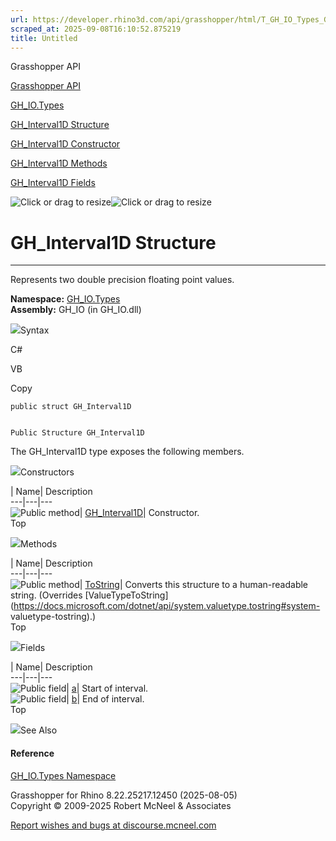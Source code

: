 ```yaml
---
url: https://developer.rhino3d.com/api/grasshopper/html/T_GH_IO_Types_GH_Interval1D.htm
scraped_at: 2025-09-08T16:10:52.875219
title: Untitled
---
```


Grasshopper API

[Grasshopper API](../html/723c01da-9986-4db2-8f53-6f3a7494df75.htm
"Grasshopper API")

[GH_IO.Types](../html/N_GH_IO_Types.htm "GH_IO.Types")

[GH_Interval1D Structure](../html/T_GH_IO_Types_GH_Interval1D.htm
"GH_Interval1D Structure")

[GH_Interval1D Constructor ](../html/M_GH_IO_Types_GH_Interval1D__ctor.htm
"GH_Interval1D Constructor ")

[GH_Interval1D Methods](../html/Methods_T_GH_IO_Types_GH_Interval1D.htm
"GH_Interval1D Methods")

[GH_Interval1D Fields](../html/Fields_T_GH_IO_Types_GH_Interval1D.htm
"GH_Interval1D Fields")

![Click or drag to resize](../icons/TocOpen.gif)![Click or drag to
resize](../icons/TocClose.gif)

# GH_Interval1D Structure  
  
---  
  
Represents two double precision floating point values.

**Namespace:** [GH_IO.Types](N_GH_IO_Types.htm)  
**Assembly:** GH_IO (in GH_IO.dll)

![](../icons/SectionExpanded.png)Syntax

C#

VB

Copy

    
    
    public struct GH_Interval1D
    
    
    Public Structure GH_Interval1D

The GH_Interval1D type exposes the following members.

![](../icons/SectionExpanded.png)Constructors

| Name| Description  
---|---|---  
![Public method](../icons/pubmethod.gif)|
[GH_Interval1D](M_GH_IO_Types_GH_Interval1D__ctor.htm)|  Constructor.  
Top

![](../icons/SectionExpanded.png)Methods

| Name| Description  
---|---|---  
![Public method](../icons/pubmethod.gif)|
[ToString](M_GH_IO_Types_GH_Interval1D_ToString.htm)|  Converts this structure
to a human-readable string.  (Overrides
[ValueTypeToString](https://docs.microsoft.com/dotnet/api/system.valuetype.tostring#system-
valuetype-tostring).)  
Top

![](../icons/SectionExpanded.png)Fields

| Name| Description  
---|---|---  
![Public field](../icons/pubfield.gif)|
[a](F_GH_IO_Types_GH_Interval1D_a.htm)|  Start of interval.  
![Public field](../icons/pubfield.gif)|
[b](F_GH_IO_Types_GH_Interval1D_b.htm)|  End of interval.  
Top

![](../icons/SectionExpanded.png)See Also

#### Reference

[GH_IO.Types Namespace](N_GH_IO_Types.htm)

Grasshopper for Rhino 8.22.25217.12450 (2025-08-05)  
Copyright © 2009-2025 Robert McNeel & Associates

[Report wishes and bugs at
discourse.mcneel.com](https://discourse.mcneel.com/c/grasshopper)

